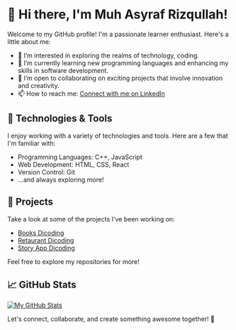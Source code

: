 # 👋 Hi there, I'm Muh Asyraf Rizqullah!

Welcome to my GitHub profile! I'm a passionate learner enthusiast. Here's a little about me:

- 👀 I’m interested in exploring the realms of technology, coding.
- 🌱 I’m currently learning new programming languages and enhancing my skills in software development.
- 💞️ I’m open to collaborating on exciting projects that involve innovation and creativity.
- 📫 How to reach me: [Connect with me on LinkedIn](https://www.linkedin.com/in/asyrafrizqullah/)

## 🔧 Technologies & Tools

I enjoy working with a variety of technologies and tools. Here are a few that I'm familiar with:

- Programming Languages: C++, JavaScript
- Web Development: HTML, CSS, React
- Version Control: Git
- ...and always exploring more!

## 🚀 Projects

Take a look at some of the projects I've been working on:

- [Books Dicoding](https://asyrafrizqullah01.github.io/Books-Dicoding/)
- [Retaurant Dicoding](https://asyrafrizqullah01.github.io/Restaurant/)
- [Story App Dicoding](https://asyrafrizqullah01.github.io/story-app/)

Feel free to explore my repositories for more!

## 📈 GitHub Stats

[![My GitHub Stats](https://github-readme-stats.vercel.app/api?username=asyrafrizqullah01&show_icons=true&hide=contribs)](https://github.com/asyrafrizqullah01)

Let's connect, collaborate, and create something awesome together! 🚀
